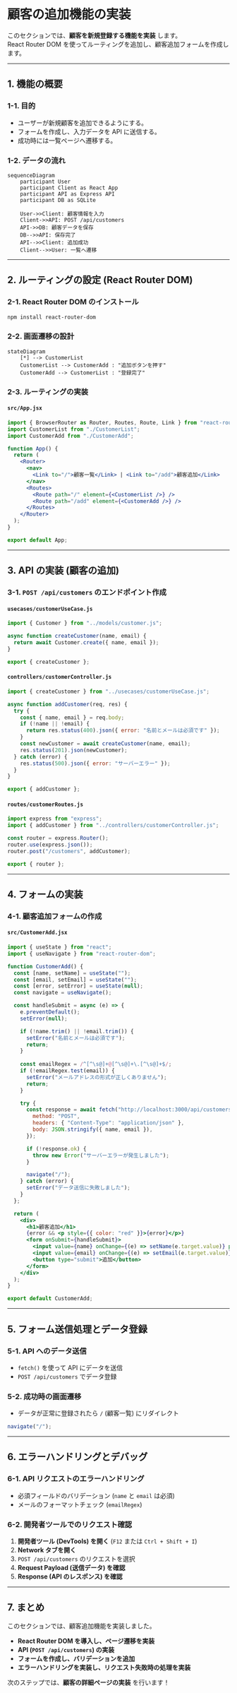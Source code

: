 # 顧客の追加機能の実装

このセクションでは、**顧客を新規登録する機能を実装** します。  
React Router DOM を使ってルーティングを追加し、顧客追加フォームを作成します。

---

## 1. 機能の概要

### 1-1. 目的
- ユーザーが新規顧客を追加できるようにする。
- フォームを作成し、入力データを API に送信する。
- 成功時には一覧ページへ遷移する。

### 1-2. データの流れ

```mermaid
sequenceDiagram
    participant User
    participant Client as React App
    participant API as Express API
    participant DB as SQLite

    User->>Client: 顧客情報を入力
    Client->>API: POST /api/customers
    API->>DB: 顧客データを保存
    DB-->>API: 保存完了
    API-->>Client: 追加成功
    Client-->>User: 一覧へ遷移
```

---

## 2. ルーティングの設定 (React Router DOM)

### 2-1. React Router DOM のインストール

```sh
npm install react-router-dom
```

### 2-2. 画面遷移の設計

```mermaid
stateDiagram
    [*] --> CustomerList
    CustomerList --> CustomerAdd : "追加ボタンを押す"
    CustomerAdd --> CustomerList : "登録完了"
```

### 2-3. ルーティングの実装

#### **`src/App.jsx`**
```jsx
import { BrowserRouter as Router, Routes, Route, Link } from "react-router-dom";
import CustomerList from "./CustomerList";
import CustomerAdd from "./CustomerAdd";

function App() {
  return (
    <Router>
      <nav>
        <Link to="/">顧客一覧</Link> | <Link to="/add">顧客追加</Link>
      </nav>
      <Routes>
        <Route path="/" element={<CustomerList />} />
        <Route path="/add" element={<CustomerAdd />} />
      </Routes>
    </Router>
  );
}

export default App;
```

---

## 3. API の実装 (顧客の追加)

### 3-1. `POST /api/customers` のエンドポイント作成

#### **`usecases/customerUseCase.js`**
```js
import { Customer } from "../models/customer.js";

async function createCustomer(name, email) {
  return await Customer.create({ name, email });
}

export { createCustomer };
```

#### **`controllers/customerController.js`**
```js
import { createCustomer } from "../usecases/customerUseCase.js";

async function addCustomer(req, res) {
  try {
    const { name, email } = req.body;
    if (!name || !email) {
      return res.status(400).json({ error: "名前とメールは必須です" });
    }
    const newCustomer = await createCustomer(name, email);
    res.status(201).json(newCustomer);
  } catch (error) {
    res.status(500).json({ error: "サーバーエラー" });
  }
}

export { addCustomer };
```

#### **`routes/customerRoutes.js`**
```js
import express from "express";
import { addCustomer } from "../controllers/customerController.js";

const router = express.Router();
router.use(express.json());
router.post("/customers", addCustomer);

export { router };
```

---

## 4. フォームの実装

### 4-1. 顧客追加フォームの作成

#### **`src/CustomerAdd.jsx`**
```jsx
import { useState } from "react";
import { useNavigate } from "react-router-dom";

function CustomerAdd() {
  const [name, setName] = useState("");
  const [email, setEmail] = useState("");
  const [error, setError] = useState(null);
  const navigate = useNavigate();

  const handleSubmit = async (e) => {
    e.preventDefault();
    setError(null);

    if (!name.trim() || !email.trim()) {
      setError("名前とメールは必須です");
      return;
    }
    
    const emailRegex = /^[^\s@]+@[^\s@]+\.[^\s@]+$/;
    if (!emailRegex.test(email)) {
      setError("メールアドレスの形式が正しくありません");
      return;
    }

    try {
      const response = await fetch("http://localhost:3000/api/customers", {
        method: "POST",
        headers: { "Content-Type": "application/json" },
        body: JSON.stringify({ name, email }),
      });

      if (!response.ok) {
        throw new Error("サーバーエラーが発生しました");
      }

      navigate("/");
    } catch (error) {
      setError("データ送信に失敗しました");
    }
  };

  return (
    <div>
      <h1>顧客追加</h1>
      {error && <p style={{ color: "red" }}>{error}</p>}
      <form onSubmit={handleSubmit}>
        <input value={name} onChange={(e) => setName(e.target.value)} placeholder="名前" />
        <input value={email} onChange={(e) => setEmail(e.target.value)} placeholder="メール" />
        <button type="submit">追加</button>
      </form>
    </div>
  );
}

export default CustomerAdd;
```

---

## 5. フォーム送信処理とデータ登録

### 5-1. API へのデータ送信
- `fetch()` を使って API にデータを送信
- `POST /api/customers` でデータ登録

### 5-2. 成功時の画面遷移
- データが正常に登録されたら `/` (顧客一覧) にリダイレクト

```jsx
navigate("/");
```

---

## 6. エラーハンドリングとデバッグ

### 6-1. API リクエストのエラーハンドリング
- 必須フィールドのバリデーション (`name` と `email` は必須)
- メールのフォーマットチェック (`emailRegex`)

### 6-2. 開発者ツールでのリクエスト確認
1. **開発者ツール (DevTools) を開く** (`F12` または `Ctrl + Shift + I`)
2. **Network タブを開く**
3. `POST /api/customers` のリクエストを選択
4. **Request Payload (送信データ) を確認**
5. **Response (API のレスポンス) を確認**

---

## 7. まとめ

このセクションでは、顧客追加機能を実装しました。
- **React Router DOM を導入し、ページ遷移を実装**
- **API (`POST /api/customers`) の実装**
- **フォームを作成し、バリデーションを追加**
- **エラーハンドリングを実装し、リクエスト失敗時の処理を実装**

次のステップでは、**顧客の詳細ページの実装** を行います！
